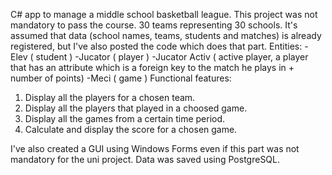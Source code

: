 C# app to manage a middle school basketball league. This project was not mandatory to pass the course.
30 teams representing 30 schools. It's assumed that data (school names, teams, students and matches) is already registered, but I've also posted the code which does that part.
Entities:
-Elev ( student )
-Jucator ( player )
-Jucator Activ ( active player, a player that has an attribute which is a foreign key to the match he plays in + number of points)
-Meci ( game )
Functional features:
1. Display all the players for a chosen team.
2. Display all the players that played in a choosed game.
3. Display all the games from a certain time period.
4. Calculate and display the score for a chosen game.

I've also created a GUI using Windows Forms even if this part was not mandatory for the uni project.
Data was saved using PostgreSQL.
